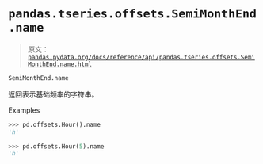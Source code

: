 # `pandas.tseries.offsets.SemiMonthEnd.name`

> 原文：[`pandas.pydata.org/docs/reference/api/pandas.tseries.offsets.SemiMonthEnd.name.html`](https://pandas.pydata.org/docs/reference/api/pandas.tseries.offsets.SemiMonthEnd.name.html)

```py
SemiMonthEnd.name
```

返回表示基础频率的字符串。

Examples

```py
>>> pd.offsets.Hour().name
'h' 
```

```py
>>> pd.offsets.Hour(5).name
'h' 
```
